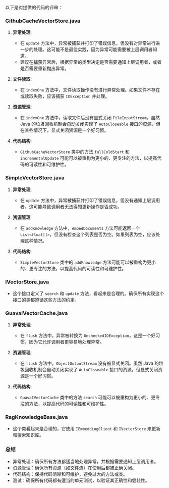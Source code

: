 以下是对提供的代码的评审：

### GithubCacheVectorStore.java

1. **异常处理**:
   - 在 `update` 方法中，异常被捕获并打印了错误信息，但没有对异常进行进一步的处理。这可能不是最佳实践，因为异常可能需要被上层调用者知道。
   - 建议在捕获异常后，根据异常的类型决定是否需要通知上层调用者，或者是否需要重新抛出异常。

2. **文件读取**:
   - 在 `indexOne` 方法中，文件读取操作没有进行异常处理。如果文件不存在或读取失败，应该捕获 `IOException` 并处理。

3. **资源管理**:
   - 在 `indexOne` 方法中，读取文件后没有显式关闭 `FileInputStream`。虽然 Java 的垃圾回收机制会自动关闭实现了 `AutoCloseable` 接口的资源，但在某些情况下，显式关闭资源是一个好习惯。

4. **代码结构**:
   - `GithubCacheVectorStore` 类中的方法 `fullColdStart` 和 `incrementalUpdate` 可能可以被重构为更小的、更专注的方法，以提高代码的可读性和可维护性。

### SimpleVectorStore.java

1. **异常处理**:
   - 在 `update` 方法中，异常被捕获并打印了错误信息，但没有通知上层调用者。这可能导致调用者无法得知更新操作是否成功。

2. **资源管理**:
   - 在 `addKnowledge` 方法中，`embedDocuments` 方法可能返回一个 `List<float[]>`，但没有检查这个列表是否为空。如果列表为空，应该处理这种情况。

3. **代码结构**:
   - `SimpleVectorStore` 类中的 `addKnowledge` 方法可能可以被重构为更小的、更专注的方法，以提高代码的可读性和可维护性。

### IVectorStore.java

- 这个接口定义了 `search` 和 `update` 方法，看起来是合理的。确保所有实现这个接口的类都遵循这些方法的约定。

### GuavaIVectorCache.java

1. **异常处理**:
   - 在 `flush` 方法中，异常被转换为 `UncheckedIOException`，这是一个好习惯，因为它允许调用者更容易地处理异常。

2. **资源管理**:
   - 在 `flush` 方法中，`ObjectOutputStream` 没有被显式关闭。虽然 Java 的垃圾回收机制会自动关闭实现了 `AutoCloseable` 接口的资源，但显式关闭资源是一个好习惯。

3. **代码结构**:
   - `GuavaIVectorCache` 类中的方法 `search` 可能可以被重构为更小的、更专注的方法，以提高代码的可读性和可维护性。

### RagKnowledgeBase.java

- 这个类看起来是合理的，它使用 `IEmbeddingClient` 和 `IVectorStore` 来更新和搜索知识库。

### 总结

- 异常处理：确保所有方法都适当地处理异常，并根据需要通知上层调用者。
- 资源管理：确保所有资源（如文件流）在使用后都被正确关闭。
- 代码结构：保持代码清晰和可维护，避免过大的方法或类。
- 测试：确保所有代码都有适当的单元测试，以验证其正确性和健壮性。